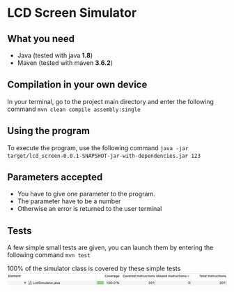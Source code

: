 # LCD Screen Simulator

## What you need
* Java (tested with java **1.8**)
* Maven (tested with maven **3.6.2**)

## Compilation in your own device
In your terminal, go to the project main directory and enter the following command
``mvn clean compile assembly:single``

## Using the program 
To execute the program, use the following command 
``java -jar target/lcd_screen-0.0.1-SNAPSHOT-jar-with-dependencies.jar 123``

## Parameters accepted
* You have to give one parameter to the program. 
* The parameter have to be a number 
* Otherwise an error is returned to the user terminal

## Tests
A few simple small tests are given, you can launch them by entering the following command
``mvn test``

100% of the simulator class is covered by these simple tests
![header of the Junit covering array](./screenshot1.png)
![content of the Junit convering array](./screenshot2.png)
